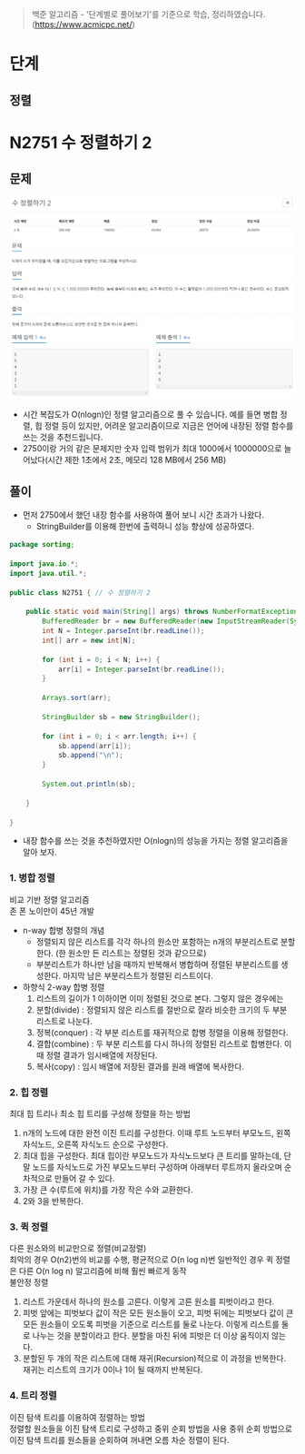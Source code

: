> 백준 알고리즘 - '단계별로 풀어보기'를 기준으로 학습, 정리하였습니다.(https://www.acmicpc.net/)
# 단계 
## 정렬

# N2751 수 정렬하기 2

## 문제
![](image/![](image/2021-12-28-11-36-38.png).png)
* 시간 복잡도가 O(nlogn)인 정렬 알고리즘으로 풀 수 있습니다. 예를 들면 병합 정렬, 힙 정렬 등이 있지만, 어려운 알고리즘이므로 지금은 언어에 내장된 정렬 함수를 쓰는 것을 추천드립니다.
* 2750이랑 거의 같은 문제지만 숫자 입력 범위가 최대 1000에서 1000000으로 늘어났다(시간 제한 1초에서 2초, 메모리 128 MB에서 256 MB)
## 풀이
* 먼저 2750에서 했던 내장 함수를 사용하여 풀어 보니 시간 초과가 나왔다.
  * StringBuilder를 이용해 한번에 출력하니 성능 향상에 성공하였다.
```java
package sorting;

import java.io.*;
import java.util.*;

public class N2751 { // 수 정렬하기 2

	public static void main(String[] args) throws NumberFormatException, IOException {
		BufferedReader br = new BufferedReader(new InputStreamReader(System.in));
		int N = Integer.parseInt(br.readLine());
		int[] arr = new int[N];
		
		for (int i = 0; i < N; i++) {
			arr[i] = Integer.parseInt(br.readLine());
		}
		
		Arrays.sort(arr);		
		
		StringBuilder sb = new StringBuilder();
		
		for (int i = 0; i < arr.length; i++) {
			sb.append(arr[i]);
			sb.append("\n");
		}
		
		System.out.println(sb);
		
	}

}
```
* 내장 함수를 쓰는 것을 추천하였지만  O(nlogn)의 성능을 가지는 정렬   알고리즘을 알아 보자.
  
### 1. 병합 정렬
비교 기반 정렬 알고리즘  
존 폰 노이만이 45년 개발
* n-way 합병 정렬의 개념
    * 정렬되지 않은 리스트를 각각 하나의 원소만 포함하는 n개의 부분리스트로 분할한다. (한 원소만 든 리스트는 정렬된 것과 같으므로)
    * 부분리스트가 하나만 남을 때까지 반복해서 병합하며 정렬된 부분리스트를 생성한다. 마지막 남은 부분리스트가 정렬된 리스트이다.
* 하향식 2-way 합병 정렬
   1. 리스트의 길이가 1 이하이면 이미 정렬된 것으로 본다. 그렇지 않은 경우에는
   2. 분할(divide) : 정렬되지 않은 리스트를 절반으로 잘라 비슷한 크기의 두 부분 리스트로 나눈다.
   3. 정복(conquer) : 각 부분 리스트를 재귀적으로 합병 정렬을 이용해 정렬한다.
   4. 결합(combine) : 두 부분 리스트를 다시 하나의 정렬된 리스트로 합병한다. 이때 정렬 결과가 임시배열에 저장된다.
   5. 복사(copy) : 임시 배열에 저장된 결과를 원래 배열에 복사한다.


### 2. 힙 정렬
최대 힙 트리나 최소 힙 트리를 구성해 정렬을 하는 방법
1. n개의 노드에 대한 완전 이진 트리를 구성한다. 이때 루트 노드부터 부모노드, 왼쪽 자식노드, 오른쪽 자식노드 순으로 구성한다.
2. 최대 힙을 구성한다. 최대 힙이란 부모노드가 자식노드보다 큰 트리를 말하는데, 단말 노드를 자식노드로 가진 부모노드부터 구성하며 아래부터 루트까지 올라오며 순차적으로 만들어 갈 수 있다.
3. 가장 큰 수(루트에 위치)를 가장 작은 수와 교환한다.
4. 2와 3을 반복한다.


### 3. 퀵 정렬
다른 원소와의 비교만으로 정렬(비교정렬)  
최악의 경우 O(n2)번의 비교를 수행, 평균적으로 O(n log n)번
일반적인 경우 퀵 정렬은 다른 O(n log n) 알고리즘에 비해 훨씬 빠르게 동작  
불안정 정렬  
1. 리스트 가운데서 하나의 원소를 고른다. 이렇게 고른 원소를 피벗이라고 한다.
2. 피벗 앞에는 피벗보다 값이 작은 모든 원소들이 오고, 피벗 뒤에는 피벗보다 값이 큰 모든 원소들이 오도록 피벗을 기준으로 리스트를 둘로 나눈다. 이렇게 리스트를 둘로 나누는 것을 분할이라고 한다. 분할을 마친 뒤에 피벗은 더 이상 움직이지 않는다.
3. 분할된 두 개의 작은 리스트에 대해 재귀(Recursion)적으로 이 과정을 반복한다. 재귀는 리스트의 크기가 0이나 1이 될 때까지 반복된다.


### 4. 트리 정렬
이진 탐색 트리를 이용하여 정렬하는 방법  
정렬할 원소들을 이진 탐색 트리로 구성하고 중위 순회 방법을 사용
중위 순회 방법으로 이진 탐색 트리를 원소들을 순회하여 꺼내면 오름 차순 정렬이 된다.

